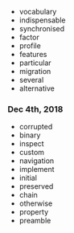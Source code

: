 + vocabulary
+ indispensable
+ synchronised
+ factor
+ profile
+ features
+ particular
+ migration
+ several
+ alternative
### Dec 4th, 2018
+ corrupted
+ binary
+ inspect
+ custom
+ navigation
+ implement
+ initial
+ preserved
+ chain
+ otherwise
+ property
+ preamble